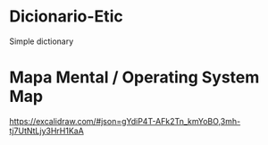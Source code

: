 # Dicionario-Etic
Simple dictionary
# Mapa Mental / Operating System Map
https://excalidraw.com/#json=gYdiP4T-AFk2Tn_kmYoBO,3mh-tj7UtNtLjy3HrH1KaA
